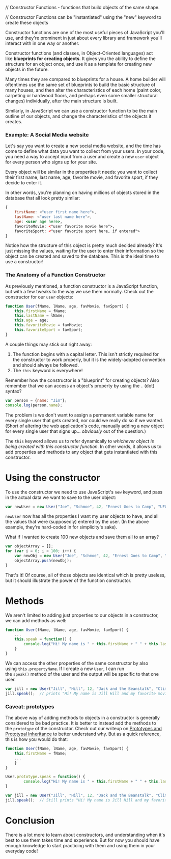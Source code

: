 // Constructor Functions - functions that build objects of the same shape.

// Constructor Functions can be "instantiated" using the "new" keyword to create these objects

Constructor functions are one of the most useful pieces of JavaScript you'll use, and they're prominent in just about every library and framework you'll interact with in one way or another.

Constructor functions (and classes, in Object-Oriented languages) act like **blueprints for creating objects**. It gives you the ability to define the structure for an object once, and use it as a template for creating new objects in the future.

Many times they are compared to blueprints for a house. A home builder will oftentimes use the same set of blueprints to build the basic structure of many houses, and then alter the characteristics of each home (paint color, carpeting or hardwood floors, and perhaps even some smaller structural changes) individually, after the main structure is built.

Similarly, in JavaScript we can use a constructor function to be the main outline of our objects, and change the characteristics of the objects it creates.

### **Example: A Social Media website**

Let's say you want to create a new social media website, and the time has come to define what data you want to collect from your users. In your code, you need a way to accept input from a user and create a new `user` object for every person who signs up for your site.

Every object will be similar in the properties it needs: you want to collect their first name, last name, age, favorite movie, and favorite sport, if they decide to enter it.

In other words, you're planning on having millions of objects stored in the database that all look pretty similar:

```jsx
{
    firstName: <"user first name here">,
    lastName: <"user last name here">,
    age: <user age here>,
    favoriteMovie: <"user favorite movie here">,
    favoriteSport: <"user favorite sport here, if entered">
}

```

Notice how the structure of this object is pretty much decided already? It's just missing the values, waiting for the user to enter their information so the object can be created and saved to the database. This is the ideal time to use a constructor!

### **The Anatomy of a Function Constructor**

As previously mentioned, a function constructor is a JavaScript function, but with a few tweaks to the way we use them normally. Check out the constructor for our `user` objects:

```jsx
function User(fName, lName, age, favMovie, favSport) {
    this.firstName = fName;
    this.lastName = lName;
    this.age = age;
    this.favoriteMovie = favMovie;
    this.favoriteSport = favSport;
}

```

A couple things may stick out right away:

1. The function begins with a capital letter. This isn't strictly required for the constructor to work properly, but it is the widely-adopted convention and should always be followed.
2. The `this` keyword is everywhere!

Remember how the constructor is a "blueprint" for creating objects? Also remember that we can access an object's property by using the `.` (dot) syntax?

```jsx
var person = {name: "Jim"};
console.log(person.name);

```

The problem is we don't want to assign a permanent variable name for every single user that gets created, nor could we really do so if we wanted. (Short of altering the web application's code, manually adding a new object for every single user that signs up... *obviously* out of the question.)

The `this` keyword allows us to refer dynamically to *whichever object is being created with this constructor function*. In other words, it allows us to add properties and methods to any object that gets instantiated with this constructor.

# **Using the constructor**

To use the constructor we need to use JavaScript's `new` keyword, and pass in the actual data we want to save to the user object:

```jsx
var newUser = new User("Joe", "Schmoe", 42, "Ernest Goes to Camp", "UFC");

```

`newUser` now has all the properties I want my user objects to have, and all the values that were (supposedly) entered by the user. (In the above example, they're hard-coded in for simplicity's sake).

What if I wanted to create 100 new objects and save them all to an array?

```jsx
var objectArray = [];
for (var i = 0; i < 100; i++) {
    var newObj = new User("Joe", "Schmoe", 42, "Ernest Goes to Camp", "UFC");
    objectArray.push(newObj);
}

```

That's it! Of course, all of those objects are identical which is pretty useless, but it should illustrate the power of the function constructor.

# **Methods**

We aren't limited to adding just properties to our objects in a constructor, we can add methods as well:

```jsx
function User(fName, lName, age, favMovie, favSport) {
    ...
    this.speak = function() {
        console.log("Hi! My name is " + this.firstName + " " + this.lastName + " and my favorite movie is " + this.favoriteMovie);
    }
}

```

We can access the other properties of the same constructor by also using `this.propertyName`. If I create a new `User`, I can run the `speak()` method of the user and the output will be specific to that one user.

```jsx
var jill = new User("Jill", "Hill", 12, "Jack and the Beanstalk", "Climbing");
jill.speak();  // prints "Hi! My name is Jill Hill and my favorite movie is Jack and the Beanstalk".

```

### **Caveat: prototypes**

The above way of adding methods to objects in a constructor is generally considered to be bad practice. It is better to instead add the methods to the `prototype` of the constructor. Check out our writeup on [Prototypes and Prototypal Inheritance](https://coursework.vschool.io/prototypes/) to better understand why. But as a quick reference, this is how you would do that:

```jsx
function User(fName, lName, age, favMovie, favSport) {
    this.firstName = fName;
    ...
    }
}

User.prototype.speak = function() {
        console.log("Hi! My name is " + this.firstName + " " + this.lastName + " and my favorite movie is " + this.favoriteMovie);
}

var jill = new User("Jill", "Hill", 12, "Jack and the Beanstalk", "Climbing");
jill.speak();  // Still prints "Hi! My name is Jill Hill and my favorite movie is Jack and the Beanstalk".

```

# **Conclusion**

There is a lot more to learn about constructors, and understanding when it's best to use them takes time and experience. But for now you should have enough knowledge to start practicing with them and using them in your everyday code!